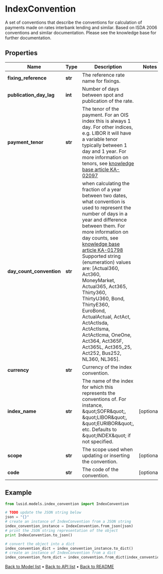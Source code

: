 # IndexConvention

A set of conventions that describe the conventions for calculation of payments made on rates interbank lending and similar.  Based on ISDA 2006 conventions and similar documentation. Please see the knowledge base for further documentation.

## Properties
Name | Type | Description | Notes
------------ | ------------- | ------------- | -------------
**fixing_reference** | **str** | The reference rate name for fixings. | 
**publication_day_lag** | **int** | Number of days between spot and publication of the rate. | 
**payment_tenor** | **str** | The tenor of the payment. For an OIS index this is always 1 day. For other indices, e.g. LIBOR it will have a variable tenor typically between 1 day and 1 year.    For more information on tenors, see [knowledge base article KA-02097](https://support.lusid.com/knowledgebase/article/KA-02097) | 
**day_count_convention** | **str** | when calculating the fraction of a year between two dates, what convention is used to represent the number of days in a year  and difference between them.  For more information on day counts, see [knowledge base article KA-01798](https://support.lusid.com/knowledgebase/article/KA-01798)                Supported string (enumeration) values are: [Actual360, Act360, MoneyMarket, Actual365, Act365, Thirty360, ThirtyU360, Bond, ThirtyE360, EuroBond, ActualActual, ActAct, ActActIsda, ActActIsma, ActActIcma, OneOne, Act364, Act365F, Act365L, Act365_25, Act252, Bus252, NL360, NL365]. | 
**currency** | **str** | Currency of the index convention. | 
**index_name** | **str** | The name of the index for which this represents the conventions of.  For instance, \&quot;SOFR\&quot;, \&quot;LIBOR\&quot;, \&quot;EURIBOR\&quot;, etc.  Defaults to \&quot;INDEX\&quot; if not specified. | [optional] 
**scope** | **str** | The scope used when updating or inserting the convention. | [optional] 
**code** | **str** | The code of the convention. | [optional] 

## Example

```python
from lusid.models.index_convention import IndexConvention

# TODO update the JSON string below
json = "{}"
# create an instance of IndexConvention from a JSON string
index_convention_instance = IndexConvention.from_json(json)
# print the JSON string representation of the object
print IndexConvention.to_json()

# convert the object into a dict
index_convention_dict = index_convention_instance.to_dict()
# create an instance of IndexConvention from a dict
index_convention_form_dict = index_convention.from_dict(index_convention_dict)
```
[Back to Model list](../README.md#documentation-for-models) &#8226; [Back to API list](../README.md#documentation-for-api-endpoints) &#8226; [Back to README](../README.md)


